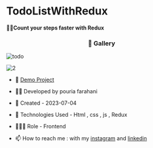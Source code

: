 # TodoListWithRedux
🏃‍♂️**Count your steps faster with Redux**
<h3 align="center"> 📸 Gallery </h3>

![todo](https://github.com/Pouria-Farahani-developer/TodoListWithRedux/assets/109727844/adf78477-ba5d-4545-b4c7-f59d6b675a1f)

![2](https://github.com/Pouria-Farahani-developer/TodoListWithRedux/assets/109727844/60bfab46-d60e-4513-bb22-0d79db5f338a)


- 🔗 [Demo Project](https://pouria-farahani-developer.github.io/TodoListWithRedux/)

- 👨‍💻 Developed by pouria farahani

- 📆 Created - 2023-07-04

- 🤖 Technologies Used - Html , css , js , Redux

- 🕵🏻‍♀️ Role - Frontend

- 📫 How to reach me : with my [instagram](https://www.instagram.com/pouria_farahani_developer) and [linkedin](https://www.linkedin.com/in/pouria-farahani-developer)
